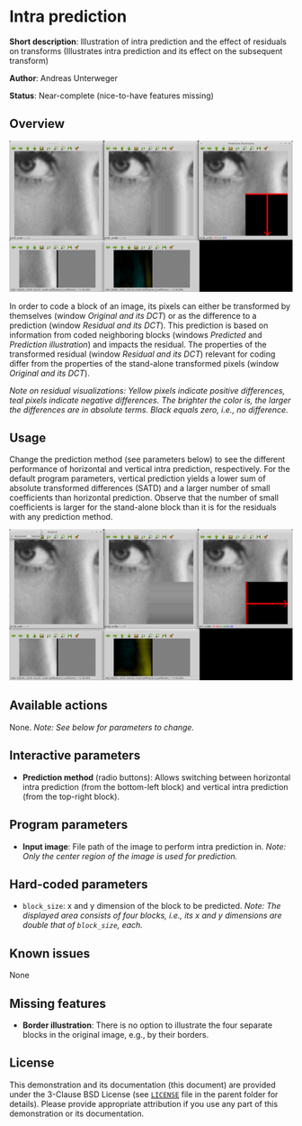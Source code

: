 Intra prediction
================

**Short description**: Illustration of intra prediction and the effect of residuals on transforms (Illustrates intra prediction and its effect on the subsequent transform)

**Author**: Andreas Unterweger

**Status**: Near-complete (nice-to-have features missing)

Overview
--------

![Screenshot](../screenshots/intra_prediction.png)

In order to code a block of an image, its pixels can either be transformed by themselves (window *Original and its DCT*) or as the difference to a prediction (window *Residual and its DCT*). This prediction is based on information from coded neighboring blocks (windows *Predicted* and *Prediction illustration*) and impacts the residual. The properties of the transformed residual (window *Residual and its DCT*) relevant for coding differ from the properties of the stand-alone transformed pixels (window *Original and its DCT*).

*Note on residual visualizations: Yellow pixels indicate positive differences, teal pixels indicate negative differences. The brighter the color is, the larger the differences are in absolute terms. Black equals zero, i.e., no difference.*

Usage
-----

Change the prediction method (see parameters below) to see the different performance of horizontal and vertical intra prediction, respectively. For the default program parameters, vertical prediction yields a lower sum of absolute transformed differences (SATD) and a larger number of small coefficients than horizontal prediction. Observe that the number of small coefficients is larger for the stand-alone block than it is for the residuals with any prediction method.

![Screenshot with horizontal prediction](../screenshots/intra_prediction_horizontal.png)

Available actions
-----------------

None. *Note: See below for parameters to change.*

Interactive parameters
----------------------

* **Prediction method** (radio buttons): Allows switching between horizontal intra prediction (from the bottom-left block) and vertical intra prediction (from the top-right block).

Program parameters
------------------

* **Input image**: File path of the image to perform intra prediction in. *Note: Only the center region of the image is used for prediction.*

Hard-coded parameters
---------------------

* `block_size`: x and y dimension of the block to be predicted. *Note: The displayed area consists of four blocks, i.e., its x and y dimensions are double that of `block_size`, each.*

Known issues
------------

None

Missing features
----------------

* **Border illustration**: There is no option to illustrate the four separate blocks in the original image, e.g., by their borders.

License
-------

This demonstration and its documentation (this document) are provided under the 3-Clause BSD License (see [`LICENSE`](../LICENSE) file in the parent folder for details). Please provide appropriate attribution if you use any part of this demonstration or its documentation.
